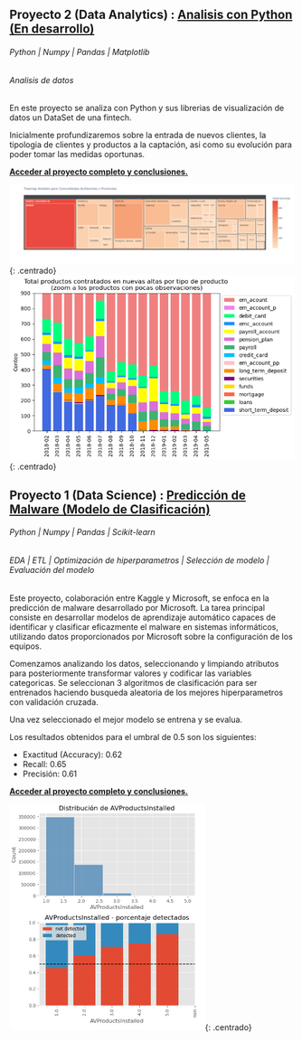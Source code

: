 ## Proyecto 2 (Data Analytics) : [Analisis con Python (En desarrollo)](https://github.com/mantiads/Portfolio-Mikel/tree/main)
###### Python | Numpy | Pandas | Matplotlib
###### Analisis de datos
En este proyecto se analiza con Python y sus librerias de visualización de datos un DataSet de una fintech. 

Inicialmente profundizaremos sobre la entrada de nuevos clientes, la tipologia de clientes y productos a la captación, asi como su evolución para poder tomar las medidas oportunas.



**[Acceder al proyecto completo y conclusiones.](https://github.com/mantiads/Portfolio-Mikel/tree/main)**

![Data Analytics](/assets/img/10_dist_geo_treemap.PNG){: .centrado}
![Data Analytics](/assets/img/6_zoom_analisis_prod_contratados_al_alta.PNG){: .centrado}

## Proyecto 1 (Data Science) : [Predicción de Malware (Modelo de Clasificación)](https://github.com/mantiads/Portfolio-Mikel/tree/main)
###### Python | Numpy | Pandas | Scikit-learn
###### EDA | ETL | Optimización de hiperparametros | Selección de modelo | Evaluación del modelo
Este proyecto, colaboración entre Kaggle y Microsoft, se enfoca en la predicción de malware desarrollado por Microsoft. La tarea principal consiste en desarrollar modelos de aprendizaje automático capaces de identificar y clasificar eficazmente el malware en sistemas informáticos, utilizando datos proporcionados por Microsoft sobre la configuración de los equipos.

Comenzamos analizando los datos, seleccionando y limpiando atributos para posteriormente transformar valores y codificar las variables categoricas. Se seleccionan 3 algoritmos de clasificación para ser entrenados haciendo busqueda aleatoria de los mejores hiperparametros con validación cruzada.

Una vez seleccionado el mejor modelo se entrena y se evalua.

Los resultados obtenidos para el umbral de 0.5 son los siguientes:
- Exactitud (Accuracy): 0.62
- Recall: 0.65
- Precisión: 0.61

**[Acceder al proyecto completo y conclusiones.](https://github.com/mantiads/Portfolio-Mikel/tree/main)**

![Data Scienciest Malware Avproductinstalled](/assets/img/Captura.PNG){: .centrado}

